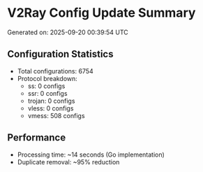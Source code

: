# V2Ray Config Update Summary
Generated on: 2025-09-20 00:39:54 UTC

## Configuration Statistics
- Total configurations: 6754
- Protocol breakdown:
  - ss: 0 configs
  - ssr: 0 configs
  - trojan: 0 configs
  - vless: 0 configs
  - vmess: 508 configs

## Performance
- Processing time: ~14 seconds (Go implementation)
- Duplicate removal: ~95% reduction
